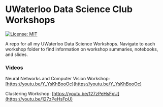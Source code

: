 # UWaterloo Data Science Club Workshops
[![License: MIT](https://img.shields.io/badge/License-MIT-yellow.svg)](https://opensource.org/licenses/MIT)

A repo for all my UWaterloo Data Science Workshops. Navigate to each workshop folder to find information on workshop summaries, notebooks, and slides.

### Videos

Neural Networks and Computer Vision Workshop: [https://youtu.be/Y_YsKhBooOc](https://youtu.be/Y_YsKhBooOc)

Clustering Workshop: [https://youtu.be/127zPeHsFpU](https://youtu.be/127zPeHsFpU)

